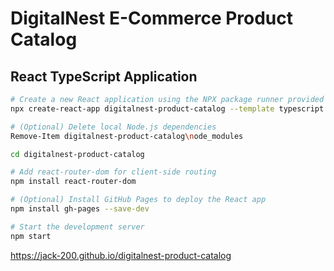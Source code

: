 # DigitalNest E-Commerce Product Catalog

## React TypeScript Application

```bash
# Create a new React application using the NPX package runner provided by Node.js
npx create-react-app digitalnest-product-catalog --template typescript

# (Optional) Delete local Node.js dependencies
Remove-Item digitalnest-product-catalog\node_modules

cd digitalnest-product-catalog

# Add react-router-dom for client-side routing
npm install react-router-dom

# (Optional) Install GitHub Pages to deploy the React app
npm install gh-pages --save-dev

# Start the development server
npm start
```

https://jack-200.github.io/digitalnest-product-catalog
